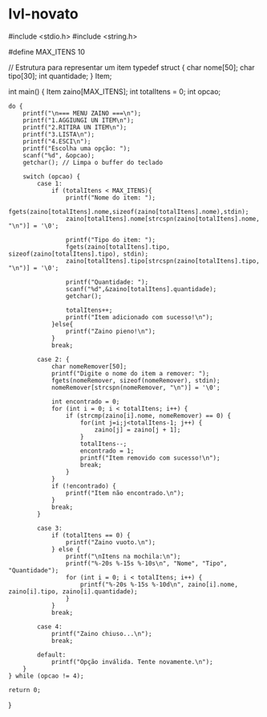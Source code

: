 # lvl-novato
#include <stdio.h>
#include <string.h>

#define MAX_ITENS 10

// Estrutura para representar um item
typedef struct {
    char nome[50];
    char tipo[30];
    int quantidade;
} Item;

int main() {
    Item zaino[MAX_ITENS];
    int totalItens = 0;
    int opcao;

    do {
        printf("\n=== MENU ZAINO ===\n");
        printf("1.AGGIUNGI UN ITEM\n");
        printf("2.RITIRA UN ITEM\n");
        printf("3.LISTA\n");
        printf("4.ESCI\n");
        printf("Escolha uma opção: ");
        scanf("%d", &opcao);
        getchar(); // Limpa o buffer do teclado

        switch (opcao) {
            case 1:
                if (totalItens < MAX_ITENS){
                    printf("Nome do item: ");
                    fgets(zaino[totalItens].nome,sizeof(zaino[totalItens].nome),stdin);
                    zaino[totalItens].nome[strcspn(zaino[totalItens].nome, "\n")] = '\0';

                    printf("Tipo do item: ");
                    fgets(zaino[totalItens].tipo, sizeof(zaino[totalItens].tipo), stdin);
                    zaino[totalItens].tipo[strcspn(zaino[totalItens].tipo, "\n")] = '\0';

                    printf("Quantidade: ");
                    scanf("%d",&zaino[totalItens].quantidade);
                    getchar();

                    totalItens++;
                    printf("Item adicionado com sucesso!\n");
                }else{
                    printf("Zaino pieno!\n");
                }
                break;

            case 2: {
                char nomeRemover[50];
                printf("Digite o nome do item a remover: ");
                fgets(nomeRemover, sizeof(nomeRemover), stdin);
                nomeRemover[strcspn(nomeRemover, "\n")] = '\0';

                int encontrado = 0;
                for (int i = 0; i < totalItens; i++) {
                    if (strcmp(zaino[i].nome, nomeRemover) == 0) {
                        for(int j=i;j<totalItens-1; j++) {
                            zaino[j] = zaino[j + 1];
                        }
                        totalItens--;
                        encontrado = 1;
                        printf("Item removido com sucesso!\n");
                        break;
                    }
                }
                if (!encontrado) {
                    printf("Item não encontrado.\n");
                }
                break;
            }

            case 3:
                if (totalItens == 0) {
                    printf("Zaino vuoto.\n");
                } else {
                    printf("\nItens na mochila:\n");
                    printf("%-20s %-15s %-10s\n", "Nome", "Tipo", "Quantidade");
                    for (int i = 0; i < totalItens; i++) {
                        printf("%-20s %-15s %-10d\n", zaino[i].nome, zaino[i].tipo, zaino[i].quantidade);
                    }
                }
                break;

            case 4:
                printf("Zaino chiuso...\n");
                break;

            default:
                printf("Opção inválida. Tente novamente.\n");
        }
    } while (opcao != 4);

    return 0;
}
